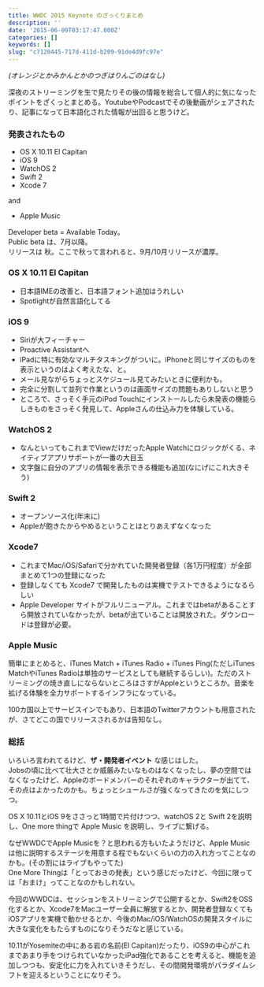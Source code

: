 ```yaml
---
title: WWDC 2015 Keynote のざっくりまとめ
description: ''
date: '2015-06-09T03:17:47.000Z'
categories: []
keywords: []
slug: "c7120445-717d-411d-b209-91de4d9fc97e"
---
```

_(オレンジとかみかんとかのつぎはりんごのはなし)_

深夜のストリーミングを生で見たりその後の情報を総合して個人的に気になったポイントをざくっとまとめる。YoutubeやPodcastでその後動画がシェアされたり、記事になって日本語化された情報が出回ると思うけど。

### 発表されたもの

*   OS X 10.11 El Capitan
*   iOS 9
*   WatchOS 2
*   Swift 2
*   Xcode 7

and

*   Apple Music

Developer beta = Available Today。  
Public beta は、7月以降。  
リリースは 秋。ここで秋って言われると、9月/10月リリースが濃厚。

### OS X 10.11 El Capitan

*   日本語IMEの改善と、日本語フォント追加はうれしい
*   Spotlightが自然言語化してる

### iOS 9

*   Siriが大フィーチャー
*   Proactive Assistantへ
*   iPadに特に有効なマルチタスキングがついに。iPhoneと同じサイズのものを表示というのはよく考えたな、と。
*   メール見ながらちょっとスケジュール見てみたいときに便利かも。
*   完全に分割して並列で作業というのは画面サイズの問題もありしないと思う
*   ところで、さっそく手元のiPod Touchにインストールしたら未発表の機能らしきものをさっそく発見して、Appleさんの仕込み力を体験している。

### WatchOS 2

*   なんといってもこれまでViewだけだったApple Watchにロジックがくる、ネイティブアプリサポートが一番の大目玉
*   文字盤に自分のアプリの情報を表示できる機能も追加(なにげにこれ大きそう)

### Swift 2

*   オープンソース化(年末に)
*   Appleが飽きたからやめるということはとりあえずなくなった

### Xcode7

*   これまでMac/iOS/Safariで分かれていた開発者登録（各1万円程度）が全部まとめて1つの登録になった
*   登録しなくても Xcode7 で開発したものは実機でテストできるようになるらしい
*   Apple Developer サイトがフルリニューアル。これまではbetaがあることすら開放されていなかったが、betaが出ていることは開放された。ダウンロードは登録が必要。

### Apple Music

簡単にまとめると、iTunes Match + iTunes Radio + iTunes Ping(ただしiTunes MatchやiTunes Radioは単独のサービスとしても継続するらしい)。ただのストリーミングの焼き直しにならないところはさすがAppleというところか。音楽を拡げる体験を全力サポートするインフラになっている。

100カ国以上でサービスインでもあり、日本語のTwitterアカウントも用意されたが、さてどこの国でリリースされるかは告知なし。

### 総括

いろいろ言われてるけど、**ザ・開発者イベント** な感じはした。  
Jobsの頃に比べて壮大さとか威厳みたいなものはなくなったし、夢の空間ではなくなったけど、Appleのボードメンバーのそれぞれのキャラクターが出てて、その点はよかったのかも。ちょっとシュールさが強くなってきたのを気にしつつ。

OS X 10.11とiOS 9をささっと1時間で片付けつつ、watchOS 2と Swift 2を説明し、One more thingで Apple Music を説明し、ライブに繋げる。

なぜWWDCでApple Musicを？と思われる方もいたようだけど、Apple Musicは他に説明するステージを用意する程でもないくらいの力の入れ方ってことなのかも。(その割にはライブもやってた)  
One More Thingは「とっておきの発表」という感じだったけど、今回に限っては「おまけ」ってことなのかもしれない。

今回のWWDCは、セッションをストリーミングで公開するとか、Swift2をOSS化するとか、Xcode7をMacユーザー全員に解放するとか、開発者登録なくてもiOSアプリを実機で動かせるとか、今後のMac/iOS/WatchOSの開発スタイルに大きな変化をもたらすものになりそうだなと感じている。

10.11がYosemiteの中にある岩の名前(El Capitan)だったり、iOS9の中心がこれまであまり手をつけられていなかったiPad強化であることを考えると、機能を追加しつつも、安定化に力を入れていきそうだし、その間開発環境がパラダイムシフトを迎えるということになりそう。